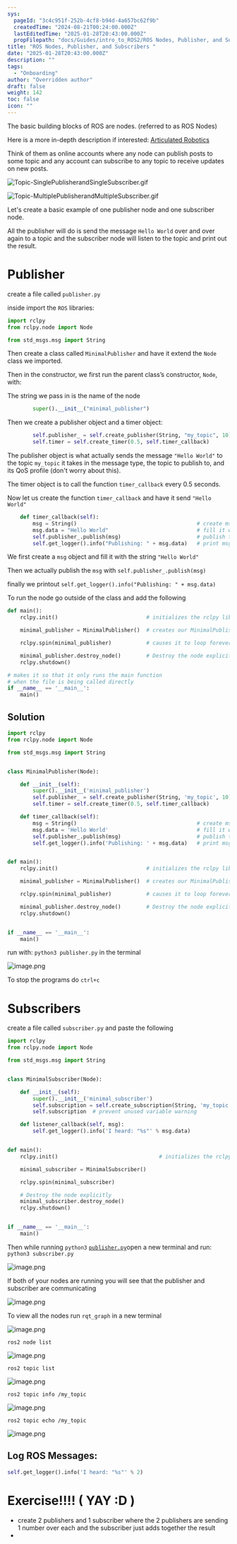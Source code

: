 ```yaml
---
sys:
  pageId: "3c4c951f-252b-4cf8-b94d-4a657bc62f9b"
  createdTime: "2024-08-21T00:24:00.000Z"
  lastEditedTime: "2025-01-28T20:43:00.000Z"
  propFilepath: "docs/Guides/intro_to_ROS2/ROS Nodes, Publisher, and Subscribers .md"
title: "ROS Nodes, Publisher, and Subscribers "
date: "2025-01-28T20:43:00.000Z"
description: ""
tags:
  - "Onboarding"
author: "Overridden author"
draft: false
weight: 142
toc: false
icon: ""
---
```


The basic building blocks of ROS are nodes. (referred to as ROS Nodes)

Here is a more in-depth description if interested: [Articulated Robotics](https://articulatedrobotics.xyz/tutorials/ready-for-ros/ros-overview#2-nodes)

Think of them as online accounts where any node can publish posts to some topic and any account can subscribe to any topic to receive updates on new posts.

![Topic-SinglePublisherandSingleSubscriber.gif](https://docs.ros.org/en/humble/_images/Topic-SinglePublisherandSingleSubscriber.gif)

![Topic-MultiplePublisherandMultipleSubscriber.gif](https://docs.ros.org/en/humble/_images/Topic-MultiplePublisherandMultipleSubscriber.gif)

Let's create a basic example of one publisher node and one subscriber node.

All the publisher will do is send the message `Hello World` over and over again to a topic and the subscriber node will listen to the topic and print out the result.

# Publisher

create a file called `publisher.py` 

inside import the `ROS` libraries:

```python
import rclpy
from rclpy.node import Node

from std_msgs.msg import String
```

Then create a class called `MinimalPublisher` and have it extend the `Node` class we imported.

Then in the constructor, we first run the parent class’s constructor, `Node`, with:

The string we pass in is the name of the node

```python
        super().__init__("minimal_publisher")
```

Then we create a publisher object and a timer object:

```python
        self.publisher_ = self.create_publisher(String, "my_topic", 10)
        self.timer = self.create_timer(0.5, self.timer_callback)
```

The publisher object is what actually sends the message `"Hello World"` to the topic `my_topic` it takes in the message type, the topic to publish to, and its QoS profile (don't worry about this).

The timer object is to call the function `timer_callback` every 0.5 seconds.

Now let us create the function `timer_callback` and have it send `"Hello World"`

```python
    def timer_callback(self):
        msg = String()                                      # create msg object
        msg.data = "Hello World"                            # fill it with data
        self.publisher_.publish(msg)                        # publish the message
        self.get_logger().info("Publishing: " + msg.data)   # print msg
```

We first create a `msg` object and fill it with the string `"Hello World"`

Then we actually publish the `msg` with `self.publisher_.publish(msg)`

finally we printout `self.get_logger().info("Publishing: " + msg.data)`

To run the node go outside of the class and add the following

```python
def main():
    rclpy.init()                            # initializes the rclpy library

    minimal_publisher = MinimalPublisher()  # creates our MinimalPublisher object

    rclpy.spin(minimal_publisher)           # causes it to loop forever

    minimal_publisher.destroy_node()        # Destroy the node explicitly
    rclpy.shutdown()

# makes it so that it only runs the main function
# when the file is being called directly
if __name__ == '__main__': 
    main()
```

## Solution

```python
import rclpy
from rclpy.node import Node

from std_msgs.msg import String


class MinimalPublisher(Node):

    def __init__(self):
        super().__init__('minimal_publisher')
        self.publisher_ = self.create_publisher(String, 'my_topic', 10)
        self.timer = self.create_timer(0.5, self.timer_callback)

    def timer_callback(self):
        msg = String()                                      # create msg object
        msg.data = 'Hello World'                            # fill it with data
        self.publisher_.publish(msg)                        # publish the message
        self.get_logger().info('Publishing: ' + msg.data)   # print msg


def main():
    rclpy.init()                            # initializes the rclpy library

    minimal_publisher = MinimalPublisher()  # creates our MinimalPublisher object

    rclpy.spin(minimal_publisher)           # causes it to loop forever

    minimal_publisher.destroy_node()        # Destroy the node explicitly
    rclpy.shutdown()


if __name__ == '__main__':
    main()
```

run with: `python3 publisher.py` in the terminal

![image.png](https://prod-files-secure.s3.us-west-2.amazonaws.com/d518164a-d88e-44d1-a4ee-3adb3bd8bce0/9214accb-ad5b-44f1-a31c-b3167c59138b/image.png?X-Amz-Algorithm=AWS4-HMAC-SHA256&X-Amz-Content-Sha256=UNSIGNED-PAYLOAD&X-Amz-Credential=ASIAZI2LB4662CEAGI2N%2F20250525%2Fus-west-2%2Fs3%2Faws4_request&X-Amz-Date=20250525T041556Z&X-Amz-Expires=3600&X-Amz-Security-Token=IQoJb3JpZ2luX2VjEFwaCXVzLXdlc3QtMiJHMEUCIAnta%2BZDfyGWFamuAfJ2kxL2%2F%2BNnHIon2fQ2DXL3olFHAiEA2%2B5JhtbinZsgJaDtEaauaVKXQ82Tyot0N%2FJlDszeRSgq%2FwMIJRAAGgw2Mzc0MjMxODM4MDUiDKsAUpfQ203RnJW9gircA%2BBtX7GC%2FRL4is0twbCM03QnqFH%2BWNV5cdO0sQlqvvOzj04mjXY0XGlnmx7ZNsCKRaYiV84vngZFeKGveWthTpl8tilcWwAIxEyd3jsgfUx3Vyslep8Pg3Ub%2BaAkBUMcpQnHYPqiJ%2Bkf6BY3FqokmWolKsR0HJXx7lUuoRdVvG5U%2BPQNBmM626VNDyj8QG%2FNPDSh8dlx0tG%2F8dTy8p2nr8L5fmB%2FCMjfprfi3Kvfb1nacWuTnGZrmHG7C9T14oIYj%2FxgLW%2BwukWS%2BWnMyI4l6qmAeY6uYaeCph7kDQtbdNzfB7nqC%2FRMtvr8iPFE%2FvWwzL8ogwSMCt%2FeJfP1yFAg0MOrgASwZyqn3TVxIZG%2FKtVbCz7pvELZpv%2F0ELnrkepNpeBsO5tFZ3EweuwIbe1UjMip%2BlO9xjfhZ%2BtQ41uaW9J7iZWl5xQ4PgJCbz1qBFS2Hun7Ld16K79K%2BALV50JAXLmqSJ6MNAODsvfz1DvFPJrLr2jCpphclFZeVve4Jns2H5tk%2FqkIlAEixjShtCcHgO0k6CI4rA5PfbUitxBTbbRFTlnQebPwuegy6he83ZQ0gksHhryPQ489DsYPg%2FYjsQs%2FpJD242tiHcdKl%2BKFveOmEhTqUyKm7NFcyNsQMMqmysEGOqUBSNQO0DGNBaiH0YkwOAOH2RjPCyIb2Spav4dYARhgsMYIeFcv%2BadM%2FWb7liwerfQZpYQH24Mg%2FbdvgSUa96HNfYwuidI573J9TXazqrH%2B4DmjxGPv8M3RWpPX67iSb7XxFZLuFJiB%2FECPeH1C0C9P7p%2FQzo%2BmezMWY5XqZBk%2Fa%2BXbwFWwsQfS3Nd83jKP%2FpcVxB6680Ct%2BCPs8YeiQD2ZW8EmR4U9&X-Amz-Signature=3faf05bb4aba4ac14fa89a7f15ae9e8908b40a2be169715da4de74886c80d82b&X-Amz-SignedHeaders=host&x-id=GetObject)

To stop the programs do `ctrl+c`

# Subscribers

create a file called `subscriber.py` and paste the following

```python
import rclpy
from rclpy.node import Node

from std_msgs.msg import String


class MinimalSubscriber(Node):

    def __init__(self):
        super().__init__('minimal_subscriber')
        self.subscription = self.create_subscription(String, 'my_topic', self.listener_callback, 10)
        self.subscription  # prevent unused variable warning

    def listener_callback(self, msg):
        self.get_logger().info('I heard: "%s"' % msg.data)


def main():
    rclpy.init()                                # initializes the rclpy library

    minimal_subscriber = MinimalSubscriber()

    rclpy.spin(minimal_subscriber)

    # Destroy the node explicitly
    minimal_subscriber.destroy_node()
    rclpy.shutdown()


if __name__ == '__main__':
    main()
```

Then while running `python3` [`publisher.py`](http://publisher.py/)open a new terminal and run: `python3 subscriber.py` 

![image.png](https://prod-files-secure.s3.us-west-2.amazonaws.com/d518164a-d88e-44d1-a4ee-3adb3bd8bce0/611fccf2-c738-4dbd-94e9-98f209092866/image.png?X-Amz-Algorithm=AWS4-HMAC-SHA256&X-Amz-Content-Sha256=UNSIGNED-PAYLOAD&X-Amz-Credential=ASIAZI2LB4662CEAGI2N%2F20250525%2Fus-west-2%2Fs3%2Faws4_request&X-Amz-Date=20250525T041556Z&X-Amz-Expires=3600&X-Amz-Security-Token=IQoJb3JpZ2luX2VjEFwaCXVzLXdlc3QtMiJHMEUCIAnta%2BZDfyGWFamuAfJ2kxL2%2F%2BNnHIon2fQ2DXL3olFHAiEA2%2B5JhtbinZsgJaDtEaauaVKXQ82Tyot0N%2FJlDszeRSgq%2FwMIJRAAGgw2Mzc0MjMxODM4MDUiDKsAUpfQ203RnJW9gircA%2BBtX7GC%2FRL4is0twbCM03QnqFH%2BWNV5cdO0sQlqvvOzj04mjXY0XGlnmx7ZNsCKRaYiV84vngZFeKGveWthTpl8tilcWwAIxEyd3jsgfUx3Vyslep8Pg3Ub%2BaAkBUMcpQnHYPqiJ%2Bkf6BY3FqokmWolKsR0HJXx7lUuoRdVvG5U%2BPQNBmM626VNDyj8QG%2FNPDSh8dlx0tG%2F8dTy8p2nr8L5fmB%2FCMjfprfi3Kvfb1nacWuTnGZrmHG7C9T14oIYj%2FxgLW%2BwukWS%2BWnMyI4l6qmAeY6uYaeCph7kDQtbdNzfB7nqC%2FRMtvr8iPFE%2FvWwzL8ogwSMCt%2FeJfP1yFAg0MOrgASwZyqn3TVxIZG%2FKtVbCz7pvELZpv%2F0ELnrkepNpeBsO5tFZ3EweuwIbe1UjMip%2BlO9xjfhZ%2BtQ41uaW9J7iZWl5xQ4PgJCbz1qBFS2Hun7Ld16K79K%2BALV50JAXLmqSJ6MNAODsvfz1DvFPJrLr2jCpphclFZeVve4Jns2H5tk%2FqkIlAEixjShtCcHgO0k6CI4rA5PfbUitxBTbbRFTlnQebPwuegy6he83ZQ0gksHhryPQ489DsYPg%2FYjsQs%2FpJD242tiHcdKl%2BKFveOmEhTqUyKm7NFcyNsQMMqmysEGOqUBSNQO0DGNBaiH0YkwOAOH2RjPCyIb2Spav4dYARhgsMYIeFcv%2BadM%2FWb7liwerfQZpYQH24Mg%2FbdvgSUa96HNfYwuidI573J9TXazqrH%2B4DmjxGPv8M3RWpPX67iSb7XxFZLuFJiB%2FECPeH1C0C9P7p%2FQzo%2BmezMWY5XqZBk%2Fa%2BXbwFWwsQfS3Nd83jKP%2FpcVxB6680Ct%2BCPs8YeiQD2ZW8EmR4U9&X-Amz-Signature=32d209f981d84ce09674bbc37949978772aaecbdb5fead93d575fe1ca8cc7d31&X-Amz-SignedHeaders=host&x-id=GetObject)

If both of your nodes are running you will see that the publisher and subscriber are communicating

![image.png](https://prod-files-secure.s3.us-west-2.amazonaws.com/d518164a-d88e-44d1-a4ee-3adb3bd8bce0/eea428b5-1cf0-43bb-a30b-81cbaf6c5c78/image.png?X-Amz-Algorithm=AWS4-HMAC-SHA256&X-Amz-Content-Sha256=UNSIGNED-PAYLOAD&X-Amz-Credential=ASIAZI2LB4662CEAGI2N%2F20250525%2Fus-west-2%2Fs3%2Faws4_request&X-Amz-Date=20250525T041556Z&X-Amz-Expires=3600&X-Amz-Security-Token=IQoJb3JpZ2luX2VjEFwaCXVzLXdlc3QtMiJHMEUCIAnta%2BZDfyGWFamuAfJ2kxL2%2F%2BNnHIon2fQ2DXL3olFHAiEA2%2B5JhtbinZsgJaDtEaauaVKXQ82Tyot0N%2FJlDszeRSgq%2FwMIJRAAGgw2Mzc0MjMxODM4MDUiDKsAUpfQ203RnJW9gircA%2BBtX7GC%2FRL4is0twbCM03QnqFH%2BWNV5cdO0sQlqvvOzj04mjXY0XGlnmx7ZNsCKRaYiV84vngZFeKGveWthTpl8tilcWwAIxEyd3jsgfUx3Vyslep8Pg3Ub%2BaAkBUMcpQnHYPqiJ%2Bkf6BY3FqokmWolKsR0HJXx7lUuoRdVvG5U%2BPQNBmM626VNDyj8QG%2FNPDSh8dlx0tG%2F8dTy8p2nr8L5fmB%2FCMjfprfi3Kvfb1nacWuTnGZrmHG7C9T14oIYj%2FxgLW%2BwukWS%2BWnMyI4l6qmAeY6uYaeCph7kDQtbdNzfB7nqC%2FRMtvr8iPFE%2FvWwzL8ogwSMCt%2FeJfP1yFAg0MOrgASwZyqn3TVxIZG%2FKtVbCz7pvELZpv%2F0ELnrkepNpeBsO5tFZ3EweuwIbe1UjMip%2BlO9xjfhZ%2BtQ41uaW9J7iZWl5xQ4PgJCbz1qBFS2Hun7Ld16K79K%2BALV50JAXLmqSJ6MNAODsvfz1DvFPJrLr2jCpphclFZeVve4Jns2H5tk%2FqkIlAEixjShtCcHgO0k6CI4rA5PfbUitxBTbbRFTlnQebPwuegy6he83ZQ0gksHhryPQ489DsYPg%2FYjsQs%2FpJD242tiHcdKl%2BKFveOmEhTqUyKm7NFcyNsQMMqmysEGOqUBSNQO0DGNBaiH0YkwOAOH2RjPCyIb2Spav4dYARhgsMYIeFcv%2BadM%2FWb7liwerfQZpYQH24Mg%2FbdvgSUa96HNfYwuidI573J9TXazqrH%2B4DmjxGPv8M3RWpPX67iSb7XxFZLuFJiB%2FECPeH1C0C9P7p%2FQzo%2BmezMWY5XqZBk%2Fa%2BXbwFWwsQfS3Nd83jKP%2FpcVxB6680Ct%2BCPs8YeiQD2ZW8EmR4U9&X-Amz-Signature=1fa18284ddd921282e0b2b7d490131e406d0ca372c8b6c714910524307b1dea9&X-Amz-SignedHeaders=host&x-id=GetObject)

To view all the nodes run `rqt_graph` in a new terminal

![image.png](https://prod-files-secure.s3.us-west-2.amazonaws.com/d518164a-d88e-44d1-a4ee-3adb3bd8bce0/1d98e964-4318-4d62-b5c4-8c8f78368598/image.png?X-Amz-Algorithm=AWS4-HMAC-SHA256&X-Amz-Content-Sha256=UNSIGNED-PAYLOAD&X-Amz-Credential=ASIAZI2LB4662CEAGI2N%2F20250525%2Fus-west-2%2Fs3%2Faws4_request&X-Amz-Date=20250525T041556Z&X-Amz-Expires=3600&X-Amz-Security-Token=IQoJb3JpZ2luX2VjEFwaCXVzLXdlc3QtMiJHMEUCIAnta%2BZDfyGWFamuAfJ2kxL2%2F%2BNnHIon2fQ2DXL3olFHAiEA2%2B5JhtbinZsgJaDtEaauaVKXQ82Tyot0N%2FJlDszeRSgq%2FwMIJRAAGgw2Mzc0MjMxODM4MDUiDKsAUpfQ203RnJW9gircA%2BBtX7GC%2FRL4is0twbCM03QnqFH%2BWNV5cdO0sQlqvvOzj04mjXY0XGlnmx7ZNsCKRaYiV84vngZFeKGveWthTpl8tilcWwAIxEyd3jsgfUx3Vyslep8Pg3Ub%2BaAkBUMcpQnHYPqiJ%2Bkf6BY3FqokmWolKsR0HJXx7lUuoRdVvG5U%2BPQNBmM626VNDyj8QG%2FNPDSh8dlx0tG%2F8dTy8p2nr8L5fmB%2FCMjfprfi3Kvfb1nacWuTnGZrmHG7C9T14oIYj%2FxgLW%2BwukWS%2BWnMyI4l6qmAeY6uYaeCph7kDQtbdNzfB7nqC%2FRMtvr8iPFE%2FvWwzL8ogwSMCt%2FeJfP1yFAg0MOrgASwZyqn3TVxIZG%2FKtVbCz7pvELZpv%2F0ELnrkepNpeBsO5tFZ3EweuwIbe1UjMip%2BlO9xjfhZ%2BtQ41uaW9J7iZWl5xQ4PgJCbz1qBFS2Hun7Ld16K79K%2BALV50JAXLmqSJ6MNAODsvfz1DvFPJrLr2jCpphclFZeVve4Jns2H5tk%2FqkIlAEixjShtCcHgO0k6CI4rA5PfbUitxBTbbRFTlnQebPwuegy6he83ZQ0gksHhryPQ489DsYPg%2FYjsQs%2FpJD242tiHcdKl%2BKFveOmEhTqUyKm7NFcyNsQMMqmysEGOqUBSNQO0DGNBaiH0YkwOAOH2RjPCyIb2Spav4dYARhgsMYIeFcv%2BadM%2FWb7liwerfQZpYQH24Mg%2FbdvgSUa96HNfYwuidI573J9TXazqrH%2B4DmjxGPv8M3RWpPX67iSb7XxFZLuFJiB%2FECPeH1C0C9P7p%2FQzo%2BmezMWY5XqZBk%2Fa%2BXbwFWwsQfS3Nd83jKP%2FpcVxB6680Ct%2BCPs8YeiQD2ZW8EmR4U9&X-Amz-Signature=eb346e0a7c336d5e338f52115490682f9d5838689a4995cfaaa27a29faa37df3&X-Amz-SignedHeaders=host&x-id=GetObject)

`ros2 node list`

![image.png](https://prod-files-secure.s3.us-west-2.amazonaws.com/d518164a-d88e-44d1-a4ee-3adb3bd8bce0/680ac8cf-e6d9-4164-9ece-5b9a6fccffee/image.png?X-Amz-Algorithm=AWS4-HMAC-SHA256&X-Amz-Content-Sha256=UNSIGNED-PAYLOAD&X-Amz-Credential=ASIAZI2LB4662CEAGI2N%2F20250525%2Fus-west-2%2Fs3%2Faws4_request&X-Amz-Date=20250525T041556Z&X-Amz-Expires=3600&X-Amz-Security-Token=IQoJb3JpZ2luX2VjEFwaCXVzLXdlc3QtMiJHMEUCIAnta%2BZDfyGWFamuAfJ2kxL2%2F%2BNnHIon2fQ2DXL3olFHAiEA2%2B5JhtbinZsgJaDtEaauaVKXQ82Tyot0N%2FJlDszeRSgq%2FwMIJRAAGgw2Mzc0MjMxODM4MDUiDKsAUpfQ203RnJW9gircA%2BBtX7GC%2FRL4is0twbCM03QnqFH%2BWNV5cdO0sQlqvvOzj04mjXY0XGlnmx7ZNsCKRaYiV84vngZFeKGveWthTpl8tilcWwAIxEyd3jsgfUx3Vyslep8Pg3Ub%2BaAkBUMcpQnHYPqiJ%2Bkf6BY3FqokmWolKsR0HJXx7lUuoRdVvG5U%2BPQNBmM626VNDyj8QG%2FNPDSh8dlx0tG%2F8dTy8p2nr8L5fmB%2FCMjfprfi3Kvfb1nacWuTnGZrmHG7C9T14oIYj%2FxgLW%2BwukWS%2BWnMyI4l6qmAeY6uYaeCph7kDQtbdNzfB7nqC%2FRMtvr8iPFE%2FvWwzL8ogwSMCt%2FeJfP1yFAg0MOrgASwZyqn3TVxIZG%2FKtVbCz7pvELZpv%2F0ELnrkepNpeBsO5tFZ3EweuwIbe1UjMip%2BlO9xjfhZ%2BtQ41uaW9J7iZWl5xQ4PgJCbz1qBFS2Hun7Ld16K79K%2BALV50JAXLmqSJ6MNAODsvfz1DvFPJrLr2jCpphclFZeVve4Jns2H5tk%2FqkIlAEixjShtCcHgO0k6CI4rA5PfbUitxBTbbRFTlnQebPwuegy6he83ZQ0gksHhryPQ489DsYPg%2FYjsQs%2FpJD242tiHcdKl%2BKFveOmEhTqUyKm7NFcyNsQMMqmysEGOqUBSNQO0DGNBaiH0YkwOAOH2RjPCyIb2Spav4dYARhgsMYIeFcv%2BadM%2FWb7liwerfQZpYQH24Mg%2FbdvgSUa96HNfYwuidI573J9TXazqrH%2B4DmjxGPv8M3RWpPX67iSb7XxFZLuFJiB%2FECPeH1C0C9P7p%2FQzo%2BmezMWY5XqZBk%2Fa%2BXbwFWwsQfS3Nd83jKP%2FpcVxB6680Ct%2BCPs8YeiQD2ZW8EmR4U9&X-Amz-Signature=d9a4ae8f8fb2f499f3269f16577a32b8620c79db4eb8d59577ec43980842d5e9&X-Amz-SignedHeaders=host&x-id=GetObject)

`ros2 topic list`

![image.png](https://prod-files-secure.s3.us-west-2.amazonaws.com/d518164a-d88e-44d1-a4ee-3adb3bd8bce0/eee2ebe1-27ef-4a4a-96fb-2ca54126fb29/image.png?X-Amz-Algorithm=AWS4-HMAC-SHA256&X-Amz-Content-Sha256=UNSIGNED-PAYLOAD&X-Amz-Credential=ASIAZI2LB4662CEAGI2N%2F20250525%2Fus-west-2%2Fs3%2Faws4_request&X-Amz-Date=20250525T041556Z&X-Amz-Expires=3600&X-Amz-Security-Token=IQoJb3JpZ2luX2VjEFwaCXVzLXdlc3QtMiJHMEUCIAnta%2BZDfyGWFamuAfJ2kxL2%2F%2BNnHIon2fQ2DXL3olFHAiEA2%2B5JhtbinZsgJaDtEaauaVKXQ82Tyot0N%2FJlDszeRSgq%2FwMIJRAAGgw2Mzc0MjMxODM4MDUiDKsAUpfQ203RnJW9gircA%2BBtX7GC%2FRL4is0twbCM03QnqFH%2BWNV5cdO0sQlqvvOzj04mjXY0XGlnmx7ZNsCKRaYiV84vngZFeKGveWthTpl8tilcWwAIxEyd3jsgfUx3Vyslep8Pg3Ub%2BaAkBUMcpQnHYPqiJ%2Bkf6BY3FqokmWolKsR0HJXx7lUuoRdVvG5U%2BPQNBmM626VNDyj8QG%2FNPDSh8dlx0tG%2F8dTy8p2nr8L5fmB%2FCMjfprfi3Kvfb1nacWuTnGZrmHG7C9T14oIYj%2FxgLW%2BwukWS%2BWnMyI4l6qmAeY6uYaeCph7kDQtbdNzfB7nqC%2FRMtvr8iPFE%2FvWwzL8ogwSMCt%2FeJfP1yFAg0MOrgASwZyqn3TVxIZG%2FKtVbCz7pvELZpv%2F0ELnrkepNpeBsO5tFZ3EweuwIbe1UjMip%2BlO9xjfhZ%2BtQ41uaW9J7iZWl5xQ4PgJCbz1qBFS2Hun7Ld16K79K%2BALV50JAXLmqSJ6MNAODsvfz1DvFPJrLr2jCpphclFZeVve4Jns2H5tk%2FqkIlAEixjShtCcHgO0k6CI4rA5PfbUitxBTbbRFTlnQebPwuegy6he83ZQ0gksHhryPQ489DsYPg%2FYjsQs%2FpJD242tiHcdKl%2BKFveOmEhTqUyKm7NFcyNsQMMqmysEGOqUBSNQO0DGNBaiH0YkwOAOH2RjPCyIb2Spav4dYARhgsMYIeFcv%2BadM%2FWb7liwerfQZpYQH24Mg%2FbdvgSUa96HNfYwuidI573J9TXazqrH%2B4DmjxGPv8M3RWpPX67iSb7XxFZLuFJiB%2FECPeH1C0C9P7p%2FQzo%2BmezMWY5XqZBk%2Fa%2BXbwFWwsQfS3Nd83jKP%2FpcVxB6680Ct%2BCPs8YeiQD2ZW8EmR4U9&X-Amz-Signature=54b47a46ecb288e2b77763c43d085f4bd06e4a121f69b2b54f9ff0ed9016dc8b&X-Amz-SignedHeaders=host&x-id=GetObject)

`ros2 topic info /my_topic`

![image.png](https://prod-files-secure.s3.us-west-2.amazonaws.com/d518164a-d88e-44d1-a4ee-3adb3bd8bce0/6288ef12-cb9e-406f-b9eb-65feed3a9011/image.png?X-Amz-Algorithm=AWS4-HMAC-SHA256&X-Amz-Content-Sha256=UNSIGNED-PAYLOAD&X-Amz-Credential=ASIAZI2LB4662CEAGI2N%2F20250525%2Fus-west-2%2Fs3%2Faws4_request&X-Amz-Date=20250525T041556Z&X-Amz-Expires=3600&X-Amz-Security-Token=IQoJb3JpZ2luX2VjEFwaCXVzLXdlc3QtMiJHMEUCIAnta%2BZDfyGWFamuAfJ2kxL2%2F%2BNnHIon2fQ2DXL3olFHAiEA2%2B5JhtbinZsgJaDtEaauaVKXQ82Tyot0N%2FJlDszeRSgq%2FwMIJRAAGgw2Mzc0MjMxODM4MDUiDKsAUpfQ203RnJW9gircA%2BBtX7GC%2FRL4is0twbCM03QnqFH%2BWNV5cdO0sQlqvvOzj04mjXY0XGlnmx7ZNsCKRaYiV84vngZFeKGveWthTpl8tilcWwAIxEyd3jsgfUx3Vyslep8Pg3Ub%2BaAkBUMcpQnHYPqiJ%2Bkf6BY3FqokmWolKsR0HJXx7lUuoRdVvG5U%2BPQNBmM626VNDyj8QG%2FNPDSh8dlx0tG%2F8dTy8p2nr8L5fmB%2FCMjfprfi3Kvfb1nacWuTnGZrmHG7C9T14oIYj%2FxgLW%2BwukWS%2BWnMyI4l6qmAeY6uYaeCph7kDQtbdNzfB7nqC%2FRMtvr8iPFE%2FvWwzL8ogwSMCt%2FeJfP1yFAg0MOrgASwZyqn3TVxIZG%2FKtVbCz7pvELZpv%2F0ELnrkepNpeBsO5tFZ3EweuwIbe1UjMip%2BlO9xjfhZ%2BtQ41uaW9J7iZWl5xQ4PgJCbz1qBFS2Hun7Ld16K79K%2BALV50JAXLmqSJ6MNAODsvfz1DvFPJrLr2jCpphclFZeVve4Jns2H5tk%2FqkIlAEixjShtCcHgO0k6CI4rA5PfbUitxBTbbRFTlnQebPwuegy6he83ZQ0gksHhryPQ489DsYPg%2FYjsQs%2FpJD242tiHcdKl%2BKFveOmEhTqUyKm7NFcyNsQMMqmysEGOqUBSNQO0DGNBaiH0YkwOAOH2RjPCyIb2Spav4dYARhgsMYIeFcv%2BadM%2FWb7liwerfQZpYQH24Mg%2FbdvgSUa96HNfYwuidI573J9TXazqrH%2B4DmjxGPv8M3RWpPX67iSb7XxFZLuFJiB%2FECPeH1C0C9P7p%2FQzo%2BmezMWY5XqZBk%2Fa%2BXbwFWwsQfS3Nd83jKP%2FpcVxB6680Ct%2BCPs8YeiQD2ZW8EmR4U9&X-Amz-Signature=2e70e17360efbd1628b3215c41cfc84bc161ba8a62eea320b7982f4849437211&X-Amz-SignedHeaders=host&x-id=GetObject)

`ros2 topic echo /my_topic`

![image.png](https://prod-files-secure.s3.us-west-2.amazonaws.com/d518164a-d88e-44d1-a4ee-3adb3bd8bce0/0a6fcb4d-422d-4a6c-a803-749ef4adf2c6/image.png?X-Amz-Algorithm=AWS4-HMAC-SHA256&X-Amz-Content-Sha256=UNSIGNED-PAYLOAD&X-Amz-Credential=ASIAZI2LB4662CEAGI2N%2F20250525%2Fus-west-2%2Fs3%2Faws4_request&X-Amz-Date=20250525T041556Z&X-Amz-Expires=3600&X-Amz-Security-Token=IQoJb3JpZ2luX2VjEFwaCXVzLXdlc3QtMiJHMEUCIAnta%2BZDfyGWFamuAfJ2kxL2%2F%2BNnHIon2fQ2DXL3olFHAiEA2%2B5JhtbinZsgJaDtEaauaVKXQ82Tyot0N%2FJlDszeRSgq%2FwMIJRAAGgw2Mzc0MjMxODM4MDUiDKsAUpfQ203RnJW9gircA%2BBtX7GC%2FRL4is0twbCM03QnqFH%2BWNV5cdO0sQlqvvOzj04mjXY0XGlnmx7ZNsCKRaYiV84vngZFeKGveWthTpl8tilcWwAIxEyd3jsgfUx3Vyslep8Pg3Ub%2BaAkBUMcpQnHYPqiJ%2Bkf6BY3FqokmWolKsR0HJXx7lUuoRdVvG5U%2BPQNBmM626VNDyj8QG%2FNPDSh8dlx0tG%2F8dTy8p2nr8L5fmB%2FCMjfprfi3Kvfb1nacWuTnGZrmHG7C9T14oIYj%2FxgLW%2BwukWS%2BWnMyI4l6qmAeY6uYaeCph7kDQtbdNzfB7nqC%2FRMtvr8iPFE%2FvWwzL8ogwSMCt%2FeJfP1yFAg0MOrgASwZyqn3TVxIZG%2FKtVbCz7pvELZpv%2F0ELnrkepNpeBsO5tFZ3EweuwIbe1UjMip%2BlO9xjfhZ%2BtQ41uaW9J7iZWl5xQ4PgJCbz1qBFS2Hun7Ld16K79K%2BALV50JAXLmqSJ6MNAODsvfz1DvFPJrLr2jCpphclFZeVve4Jns2H5tk%2FqkIlAEixjShtCcHgO0k6CI4rA5PfbUitxBTbbRFTlnQebPwuegy6he83ZQ0gksHhryPQ489DsYPg%2FYjsQs%2FpJD242tiHcdKl%2BKFveOmEhTqUyKm7NFcyNsQMMqmysEGOqUBSNQO0DGNBaiH0YkwOAOH2RjPCyIb2Spav4dYARhgsMYIeFcv%2BadM%2FWb7liwerfQZpYQH24Mg%2FbdvgSUa96HNfYwuidI573J9TXazqrH%2B4DmjxGPv8M3RWpPX67iSb7XxFZLuFJiB%2FECPeH1C0C9P7p%2FQzo%2BmezMWY5XqZBk%2Fa%2BXbwFWwsQfS3Nd83jKP%2FpcVxB6680Ct%2BCPs8YeiQD2ZW8EmR4U9&X-Amz-Signature=895e94d3c98220bea8f9e78f531cc254210cfc9a911af186e0c463ac3206f321&X-Amz-SignedHeaders=host&x-id=GetObject)

## Log ROS Messages:

```python
self.get_logger().info('I heard: "%s"' % 2)
```

# Exercise!!!! ( YAY :D )

- create 2 publishers and 1 subscriber where the 2 publishers are sending 1 number over each and the subscriber just adds together the result
- 
